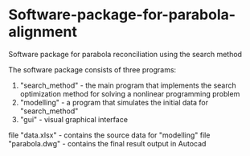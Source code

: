 # Software-package-for-parabola-alignment
Software package for parabola reconciliation using the search method

The software package consists of three programs:
1. "search_method" - the main program that implements the search optimization method for solving a nonlinear programming problem
2. "modelling" - a program that simulates the initial data for "search_method"
3. "gui" - visual graphical interface

file "data.xlsx" - contains the source data for "modelling"
file "parabola.dwg" - contains the final result output in Autocad
